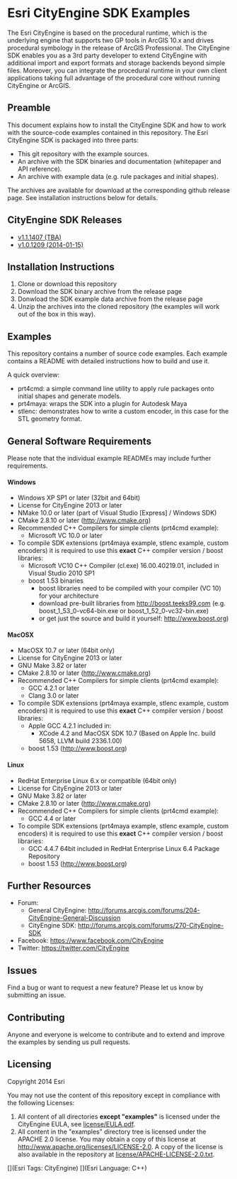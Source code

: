 # Esri CityEngine SDK Examples

The Esri CityEngine is based on the procedural runtime, which is the underlying engine that supports two GP tools in ArcGIS 10.x and drives procedural symbology in the release of ArcGIS Professional. The CityEngine SDK enables you as a 3rd party developer to extend CityEngine with additional import and export formats and storage backends beyond simple files. Moreover, you can integrate the procedural runtime in your own client applications taking full advantage of the procedural core without running CityEngine or ArcGIS.

## Preamble

This document explains how to install the CityEngine SDK and how to work with the source-code examples contained in this repository. The Esri CityEngine SDK is packaged into three parts:
- This git repository with the example sources.
- An archive with the SDK binaries and documentation (whitepaper and API reference).
- An archive with example data (e.g. rule packages and initial shapes).

The archives are available for download at the corresponding github release page. See installation instructions below for details.

## CityEngine SDK Releases
- [v1.1.1407 (TBA)](https://github.com/Esri/esri-cityengine-sdk/releases/tag/1.1.1407)
- [v1.0.1209 (2014-01-15)](https://github.com/Esri/esri-cityengine-sdk/releases/tag/1.0.1209)

## Installation Instructions
1. Clone or download this repository
2. Download the SDK binary archive from the release page
3. Donwload the SDK example data archive from the release page
4. Unzip the archives into the cloned repository (the examples will work out of the box in this way).

## Examples
This repository contains a number of source code examples. Each example contains a README with detailed instructions how to build and use it.

A quick overview:
- prt4cmd: a simple command line utility to apply rule packages onto initial shapes and generate models.
- prt4maya: wraps the SDK into a plugin for Autodesk Maya
- stlenc: demonstrates how to write a custom encoder, in this case for the STL geometry format.

## General Software Requirements
Please note that the individual example READMEs may include further requirements.

#### Windows
* Windows XP SP1 or later (32bit and 64bit)
* License for CityEngine 2013 or later
* NMake 10.0 or later (part of Visual Studio [Express] / Windows SDK)
* CMake 2.8.10 or later (http://www.cmake.org)
* Recommended C++ Compilers for simple clients (prt4cmd example):
    * Microsoft VC 10.0 or later
* To compile SDK extensions (prt4maya example, stlenc example, custom encoders) it is required to use this **exact** C++ compiler version / boost libraries:
    * Microsoft VC10 C++ Compiler (cl.exe) 16.00.40219.01, included in Visual Studio 2010 SP1 
    * boost 1.53 binaries 
        * boost libraries need to be compiled with your compiler (VC 10) for your architecture
        * download pre-built libraries from http://boost.teeks99.com (e.g. boost_1_53_0-vc64-bin.exe or boost_1_52_0-vc32-bin.exe)
        * or get just the source and build it  yourself: http://www.boost.org)

#### MacOSX
* MacOSX 10.7 or later (64bit only)
* License for CityEngine 2013 or later
* GNU Make 3.82 or later
* CMake 2.8.10 or later (http://www.cmake.org)
* Recommended C++ Compilers for simple clients (prt4cmd example):
    * GCC 4.2.1 or later
    * Clang 3.0 or later
* To compile SDK extensions (prt4maya example, stlenc example, custom encoders) it is required to use this **exact** C++ compiler version / boost libraries:
    * Apple GCC 4.2.1 included in:
        * XCode 4.2 and MacOSX SDK 10.7 (Based on Apple Inc. build 5658, LLVM build 2336.1.00)
    * boost 1.53 (http://www.boost.org)

#### Linux
* RedHat Enterprise Linux 6.x or compatible (64bit only)
* License for CityEngine 2013 or later
* GNU Make 3.82 or later
* CMake 2.8.10 or later (http://www.cmake.org)
* Recommended C++ Compilers for simple clients (prt4cmd example):
    * GCC 4.4 or later
* To compile SDK extensions (prt4maya example, stlenc example, custom encoders) it is required to use this **exact** C++ compiler version / boost libraries:
    * GCC 4.4.7 64bit included in RedHat Enterprise Linux 6.4 Package Repository
    * boost 1.53 (http://www.boost.org)

## Further Resources
* Forum: 
    * General CityEngine: http://forums.arcgis.com/forums/204-CityEngine-General-Discussion
    * CityEngine SDK: http://forums.arcgis.com/forums/270-CityEngine-SDK
* Facebook: https://www.facebook.com/CityEngine
* Twitter: https://twitter.com/CityEngine

## Issues

Find a bug or want to request a new feature?  Please let us know by submitting an issue.

## Contributing

Anyone and everyone is welcome to contribute and to extend and improve the examples by sending us pull requests.

## Licensing

Copyright 2014 Esri

You may not use the content of this repository except in compliance with the following Licenses:
  1. All content of all directories **except "examples"** is licensed under the CityEngine EULA, see [license/EULA.pdf](license/EULA.pdf).
  2. All content in the "examples" directory tree is licensed under the APACHE 2.0 license. You may obtain a copy of this license at http://www.apache.org/licenses/LICENSE-2.0. A copy of the license is also available in the repository at [license/APACHE-LICENSE-2.0.txt](license/APACHE-LICENSE-2.0.txt).

[](Esri Tags: CityEngine)
[](Esri Language: C++)
